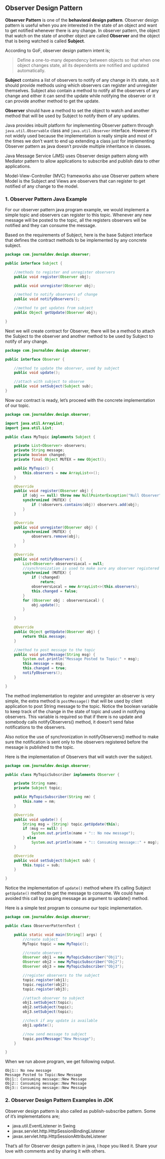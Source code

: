 ## Observer Design Pattern

**Observer Pattern** is one of the **behavioral design pattern**. Observer design pattern is useful when you are
interested in the state of an object and want to get notified whenever there is any change. In observer pattern, the
object that watch on the state of another object are called **Observer** and the object that is being watched is called
**Subject**.

According to GoF, observer design pattern intent is;

> Define a one-to-many dependency between objects so that when one object changes state, all its dependents are notified
> and updated automatically.

**Subject** contains a list of observers to notify of any change in it’s state, so it should provide methods using which
observers can register and unregister themselves. Subject also contain a method to notify all the observers of any
change and either it can send the update while notifying the observer or it can provide another method to get the
update.

**Observer** should have a method to set the object to watch and another method that will be used by Subject to notify
them of any updates.

Java provides inbuilt platform for implementing Observer pattern through `java.util.Observable` class
and `java.util.Observer` interface. However it’s not widely used because the implementation is really simple and most of
the times we don’t want to end up extending a class just for implementing Observer pattern as java doesn’t provide
multiple inheritance in classes.

Java Message Service (JMS) uses Observer design pattern along with Mediator pattern to allow applications to subscribe
and publish data to other applications.

Model-View-Controller (MVC) frameworks also use Observer pattern where Model is the Subject and Views are observers that
can register to get notified of any change to the model.

### 1. Observer Pattern Java Example

For our observer pattern java program example, we would implement a simple topic and observers can register to this
topic. Whenever any new message will be posted to the topic, all the registers observers will be notified and they can
consume the message.

Based on the requirements of Subject, here is the base Subject interface that defines the contract methods to be
implemented by any concrete subject.

```java
package com.journaldev.design.observer;

public interface Subject {

    //methods to register and unregister observers
    public void register(Observer obj);

    public void unregister(Observer obj);

    //method to notify observers of change
    public void notifyObservers();

    //method to get updates from subject
    public Object getUpdate(Observer obj);

}
```

Next we will create contract for Observer, there will be a method to attach the Subject to the observer and another
method to be used by Subject to notify of any change.

```java
package com.journaldev.design.observer;

public interface Observer {

    //method to update the observer, used by subject
    public void update();

    //attach with subject to observe
    public void setSubject(Subject sub);
}
```

Now our contract is ready, let’s proceed with the concrete implementation of our topic.

```java
package com.journaldev.design.observer;

import java.util.ArrayList;
import java.util.List;

public class MyTopic implements Subject {

    private List<Observer> observers;
    private String message;
    private boolean changed;
    private final Object MUTEX = new Object();

    public MyTopic() {
        this.observers = new ArrayList<>();
    }

    @Override
    public void register(Observer obj) {
        if (obj == null) throw new NullPointerException("Null Observer");
        synchronized (MUTEX) {
            if (!observers.contains(obj)) observers.add(obj);
        }
    }

    @Override
    public void unregister(Observer obj) {
        synchronized (MUTEX) {
            observers.remove(obj);
        }
    }

    @Override
    public void notifyObservers() {
        List<Observer> observersLocal = null;
        //synchronization is used to make sure any observer registered after message is received is not notified
        synchronized (MUTEX) {
            if (!changed)
                return;
            observersLocal = new ArrayList<>(this.observers);
            this.changed = false;
        }
        for (Observer obj : observersLocal) {
            obj.update();
        }

    }

    @Override
    public Object getUpdate(Observer obj) {
        return this.message;
    }

    //method to post message to the topic
    public void postMessage(String msg) {
        System.out.println("Message Posted to Topic:" + msg);
        this.message = msg;
        this.changed = true;
        notifyObservers();
    }

}
```

The method implementation to register and unregister an observer is very simple, the extra method is `postMessage()`
that will be used by client application to post String message to the topic. Notice the boolean variable to keep track
of the change in the state of topic and used in notifying observers. This variable is required so that if there is no
update and somebody calls notifyObservers() method, it doesn’t send false notifications to the observers.

Also notice the use of synchronization in notifyObservers() method to make sure the notification is sent only to the
observers registered before the message is published to the topic.

Here is the implementation of Observers that will watch over the subject.

```java
package com.journaldev.design.observer;

public class MyTopicSubscriber implements Observer {

    private String name;
    private Subject topic;

    public MyTopicSubscriber(String nm) {
        this.name = nm;
    }

    @Override
    public void update() {
        String msg = (String) topic.getUpdate(this);
        if (msg == null) {
            System.out.println(name + ":: No new message");
        } else
            System.out.println(name + ":: Consuming message::" + msg);
    }

    @Override
    public void setSubject(Subject sub) {
        this.topic = sub;
    }

}
```

Notice the implementation of `update()` method where it’s calling Subject `getUpdate()` method to get the message to
consume. We could have avoided this call by passing message as argument to update() method.

Here is a simple test program to consume our topic implementation.

```java
package com.journaldev.design.observer;

public class ObserverPatternTest {

    public static void main(String[] args) {
        //create subject
        MyTopic topic = new MyTopic();

        //create observers
        Observer obj1 = new MyTopicSubscriber("Obj1");
        Observer obj2 = new MyTopicSubscriber("Obj2");
        Observer obj3 = new MyTopicSubscriber("Obj3");

        //register observers to the subject
        topic.register(obj1);
        topic.register(obj2);
        topic.register(obj3);

        //attach observer to subject
        obj1.setSubject(topic);
        obj2.setSubject(topic);
        obj3.setSubject(topic);

        //check if any update is available
        obj1.update();

        //now send message to subject
        topic.postMessage("New Message");
    }

}
```

When we run above program, we get following output.

```
Obj1:: No new message
Message Posted to Topic:New Message
Obj1:: Consuming message::New Message
Obj2:: Consuming message::New Message
Obj3:: Consuming message::New Message
```

### 2. Observer Design Pattern Examples in JDK

Observer design pattern is also called as publish-subscribe pattern. Some of it’s implementations are;

- java.util.EventListener in Swing
- javax.servlet.http.HttpSessionBindingListener
- javax.servlet.http.HttpSessionAttributeListener

That’s all for Observer design pattern in java, I hope you liked it. Share your love with comments and by sharing it
with others.
